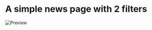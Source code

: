 # A simple news page with 2 filters
![Preview](https://i.ibb.co/4m9yPdx/Screenshot-2021-02-10-191054.png)
